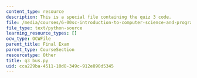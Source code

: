 ```yaml
---
content_type: resource
description: This is a special file containing the quiz 3 code.
file: /media/courses/6-00sc-introduction-to-computer-science-and-programming-spring-2011/cca229ba451110d8349c912e890d5345_q3_bus.py
file_type: text/python-source
learning_resource_types: []
ocw_type: OCWFile
parent_title: Final Exam
parent_type: CourseSection
resourcetype: Other
title: q3_bus.py
uid: cca229ba-4511-10d8-349c-912e890d5345
---
```

